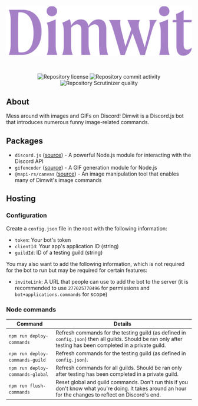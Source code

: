 <div align="center">
    <br>
    <!-- Wordmark -->
    <p>
        <a href="https://github.com/ayvacs/dimwit"><img alt="Dimwit logo" width="550" src="https://raw.githubusercontent.com/ayvacs/dimwit/main/assets/logos/wordmark-min.png"></a>
    </p>
    <br>
    <!-- Badges -->
    <p>
        <img alt="Repository license" src="https://img.shields.io/github/license/ayvacs/dimwit">
        <img alt="Repository commit activity" src="https://img.shields.io/github/commit-activity/w/ayvacs/dimwit">
        <img alt="Repository Scrutinizer quality" src="https://img.shields.io/scrutinizer/quality/g/ayvacs/dimwit">
    </p>
</div>

## About

Mess around with images and GIFs on Discord! Dimwit is a Discord.js bot that introduces numerous funny image-related commands.

## Packages

* `discord.js` ([source](https://github.com/discordjs/discord.js)) - A powerful Node.js module for interacting with the Discord API
* `gifencoder` ([source](https://www.npmjs.com/package/gifencoder)) - A GIF generation module for Node.js
* `@napi-rs/canvas` ([source](https://github.com/Brooooooklyn/canvas)) - An image manipulation tool that enables many of Dimwit's image commands

## Hosting

### Configuration

Create a `config.json` file in the root with the following information:

* `token`: Your bot's token
* `clientId`: Your app's application ID (string)
* `guildId`: ID of a testing guild (string)

You may also want to add the following information, which is not required for the bot to run but may be required for certain features:

* `inviteLink`: A URL that people can use to add the bot to the server (it is recommended to use `277025770496` for permissions and `bot+applications.commands` for scope)

### Node commands

| Command | Details |
| - | - |
| `npm run deploy-commands` | Refresh commands for the testing guild (as defined in `config.json`) then all guilds. Should be ran only after testing has been completed in a private guild. |
| `npm run deploy-commands-guild` | Refresh commands for the testing guild (as defined in `config.json`). |
| `npm run deploy-commands-global` | Refresh commands for all guilds. Should be ran only after testing has been completed in a private guild.
| `npm run flush-commands` | Reset global and guild commands. Don't run this if you don't know what you're doing. It takes around an hour for the changes to reflect on Discord's end.